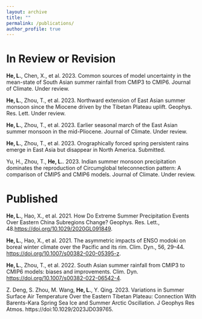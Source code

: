 ```yaml
---
layout: archive
title: ""
permalink: /publications/
author_profile: true
---
```



In Review or Revision
==
**He, L.**, Chen, X., et al. 2023. Common sources of model uncertainty in the mean-state of South Asian summer rainfall from CMIP3 to CMIP6. Journal of Climate. Under review.

**He, L.**, Zhou, T., et al. 2023. Northward extension of East Asian summer monsoon since the Miocene driven by the Tibetan Plateau uplift. Geophys. Res. Lett. Under review.

**He, L.**, Zhou, T., et al. 2023. Earlier seasonal march of the East Asian summer monsoon in the mid-Pliocene. Journal of Climate. Under review.

**He, L.**, Zhou, T., et al. 2023. Orographically forced spring persistent rains emerge in East Asia but disappear in North America. Submitted.

Yu, H., Zhou, T., **He, L.**. 2023. Indian summer monsoon precipitation dominates the reproduction of Circumglobal teleconnection pattern: A comparison of CMIP5 and CMIP6 models. Journal of Climate. Under review.

Published
===
**He, L.**, Hao, X., et al. 2021. How Do Extreme Summer Precipitation Events Over Eastern China Subregions Change? Geophys. Res. Lett., 48.https://doi.org/10.1029/2020GL091849.

**He, L.**, Hao, X., et al. 2021. The asymmetric impacts of ENSO modoki on boreal winter climate over the Pacific and its rim. Clim. Dyn., 56, 29–44. https://doi.org/10.1007/s00382-020-05395-z.

**He, L.**, Zhou, T., et al. 2022. South Asian summer rainfall from CMIP3 to CMIP6 models: biases and improvements. Clim. Dyn. https://doi.org/10.1007/s00382-022-06542-4.

Z. Deng, S. Zhou, M. Wang, **He, L.**, Y. Qing. 2023. Variations in Summer Surface Air Temperature Over the Eastern Tibetan Plateau: Connection With Barents-Kara Spring Sea Ice and Summer Arctic Oscillation. J Geophys Res Atmos. https://doi:10.1029/2023JD039765.



<!--
{% if author.googlescholar %}
  You can also find my articles on <u><a href="{{author.googlescholar}}">my Google Scholar profile</a>.</u>
{% endif %}

{% include base_path %}

{% for post in site.publications reversed %}
  {% include archive-single.html %}
{% endfor %}
-->
